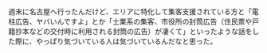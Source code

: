 週末に名古屋へ行ったんだけど、エリアに特化して集客支援されている方と「電柱広告、ヤバいんですよ」とか「士業系の集客、市役所の封筒広告（住民票や戸籍抄本などの交付時に利用される封筒の広告）が凄くて」といったような話をした際に、やっぱり気づいている人は気づいているんだなと思った。
